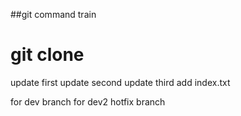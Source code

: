 ##git command train
# git clone 
update first
update second
update third
add index.txt

for dev branch
for dev2
hotfix branch
